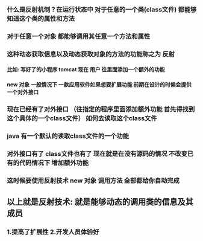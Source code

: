 ###  什么是反射机制？在运行状态中 对于任意的一个类(class文件) 都能够知道这个类的属性和方法
###  对于任意一个对象 都能够调用其任意一个方法和属性  
###  这种动态获取信息以及动态获取对象的方法的功能称之为 反射  

####  比如: 写好了的小程序  tomcat  现在  用户 往里面添加一个额外的功能
####    new  对象     一般情况下 一款应用软件如果想要扩展功能  前期在设计的时候会提供一个对外接口

###  现在已经有了对外接口 （往指定的程序里面添加额外功能  首先得找到这个具体的一个class文件） 如何去读取这个class文件
###  java 有一个默认的读取class文件的一个功能

###  对外接口有了  class文件也有了  现在就是在没有源码的情况 不改变已有的代码情况下  增加额外功能
###  这时候要使用反射技术   new  对象  调用方法  全部都给你自动完成

##  以上就是反射技术: 就是能够动态的调用类的信息及其成员

### 1.提高了扩展性   2.开发人员体验好



